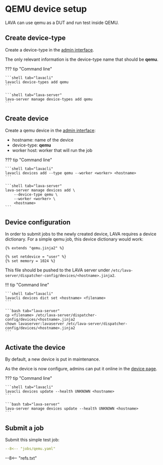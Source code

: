 # QEMU device setup

LAVA can use qemu as a DUT and run test inside QEMU.

## Create device-type

Create a device-type in the [admin interface](/admin/lava_scheduler_app/devicetype/add/).

The only relevant information is the device-type name that should be **qemu**.

??? tip "Command line"

    ```shell tab="lavacli"
    lavacli device-types add qemu
    ```

    ```shell tab="lava-server"
    lava-server manage device-types add qemu
    ```

## Create device

Create a qemu device in the [admin interface](/admin/lava_scheduler_app/device/add/):

* hostname: name of the device
* device-type: **qemu**
* worker host: worker that will run the job

??? tip "Command line"

    ```shell tab="lavacli"
    lavacli devices add --type qemu --worker <worker> <hostname>
    ```

    ```shell tab="lava-server"
    lava-server manage devices add \
        --device-type qemu \
        --worker <worker> \
        <hostname>
    ```

## Device configuration

In order to submit jobs to the newly created device, LAVA requires a device
dictionary. For a simple qemu job, this device dictionary would work:

```jinja
{% extends "qemu.jinja2" %}

{% set netdevice = "user" %}
{% set memory = 1024 %}
```

This file should be pushed to the LAVA server under
`/etc/lava-server/dispatcher-config/devices/<hostname>.jinja2`.

!!! tip "Command line"

    ```shell tab="lavacli"
    lavacli devices dict set <hostname> <filename>
    ```

    ```bash tab="lava-server"
    cp <filename> /etc/lava-server/dispatcher-config/devices/<hostname>.jinja2
    chown lavaserver:lavaserver /etc/lava-server/dispatcher-config/devices/<hostname>.jinja2
    ```

## Activate the device

By default, a new device is put in maintenance.

As the device is now configure, admins can put it online in the [device page](/scheduler/device/<hostname>).

??? tip "Command line"

    ```shell tab="lavacli"
    lavacli devices update --health UNKNOWN <hostname>
    ```

    ```bash tab="lava-server"
    lava-server manage devices update --health UNKNOWN <hostname>
    ```

## Submit a job

Submit this simple test job:

```yaml
--8<-- "jobs/qemu.yaml"
```

--8<-- "refs.txt"
